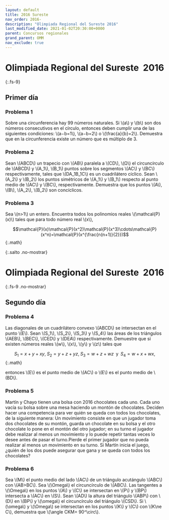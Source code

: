 ```yaml
---
layout: default
title: 2016 Sureste
nav_order: 2016-
description: "Olimpiada Regional del Sureste 2016"
last_modified_date: 2021-01-02T20:30:00+0000
parent: Concursos regionales
grand_parent: OMM
nav_exclude: true
---
```


<link rel="stylesheet" href="{{ '/assets/css/just-the-docs-degAzul.css' | absolute_url }}">
<script>
    jtd.setTheme('degVerde');
</script>

<!--Enviado por José Hdz. Stgo. al correo polynomm@outlook.com el 2 de enero de 2021-->

# Olimpiada Regional del Sureste&nbsp;<span class="deg-sitio deg-sitio-texto"> 2016</span>
{:.fs-9}

## <span class="deg-sitio deg-sitio-texto">Primer día</span>

### Problema&nbsp;<span class="deg-sitio deg-sitio-texto">1</span>

Sobre una circunferencia hay 99 números naturales. Si \\(a\\) y \\(b\\) son dos números consecutivos en el círculo, entonces deben cumplir una de las siguientes condiciones: \\(a−b=1\\), \\(a−b=2\\) o \\(\frac{a}{b}=2\\). Demuestra que en la circunferencia existe un número que es múltiplo de 3.

### Problema&nbsp;<span class="deg-sitio deg-sitio-texto">2</span>

Sean \\(ABCD\\) un trapecio con \\(AB\\) paralela a \\(CD\\), \\(Ω\\) el circuncírculo de \\(ABCD\\) y \\(A_1\\), \\(B_1\\) puntos  sobre  los segmentos \\(AC\\) y \\(BC\\) respectivamente,  tales  que \\(DA_1B_1C\\) es un cuadrilátero cíclico. Sean \\(A_2\\) y \\(B_2\\) los puntos simétricos de \\(A_1\\) y \\(B_1\\) respecto al punto medio de \\(AC\\) y \\(BC\\), respectivamente. Demuestra que los puntos \\(A\\), \\(B\\), \\(A_2\\), \\(B_2\\) son concíclicos.

### Problema&nbsp;<span class="deg-sitio deg-sitio-texto">3</span>

Sea \\(n>1\\)  un  entero.  Encuentra  todos  los  polinomios reales \\(\mathcal{P}(x)\\)  tales  que para todo número real \\(x\\),

$$\mathcal{P}(x)\mathcal{P}(x^2)\mathcal{P}(x^3)\cdots\mathcal{P}(x^n)=\mathcal{P}(x^{\frac{n(n+1)}{2}})$$
{:.math}

<div></div>
{:.salto .no-mostrar}

# Olimpiada Regional del Sureste&nbsp;<span class="deg-sitio deg-sitio-texto"> 2016</span>
{:.fs-9 .no-mostrar}

## <span class="deg-sitio deg-sitio-texto">Segundo día</span>

### Problema&nbsp;<span class="deg-sitio deg-sitio-texto">4</span>

Las diagonales de un cuadrilátero convexo \\(ABCD\\) se intersectan en el punto \\(E\\). Sean \\(S_1\\), \\(S_2\\), \\(S_3\\) y \\(S_4\\) las áreas de los triángulos \\(AEB\\), \\(BEC\\), \\(CED\\) y \\(DEA\\) respectivamente. Demuestre que si existen números reales \\(w\\), \\(x\\), \\(y\\) y \\(z\\) tales que

$$S_1=x+y+xy,\;S_2=y+z+yz,\;S_3=w+z+wz\;\;\text{y}\;\;S_4=w+x+wx,$$
{:.math}

entonces \\(E\\) es el punto medio de \\(AC\\) o \\(E\\) es el punto medio de \\(BD\\).

### Problema&nbsp;<span class="deg-sitio deg-sitio-texto">5</span>

Martín y Chayo tienen una bolsa con 2016 chocolates cada uno. Cada uno vacía su bolsa sobre una mesa haciendo un montón de chocolates. Deciden hacer una competencia para ver quién se queda con todos los chocolates, de la siguiente manera: Un movimiento consiste en que un jugador toma dos chocolates de su  montón,  guarda  un  chocolate  en  su  bolsa  y  el  otro  chocolate  lo  pone  en el montón del otro jugador; en su turno el jugador debe realizar al menos un movimiento y lo puede repetir tantas veces lo desee antes de pasar el turno.Pierde el primer jugador que no pueda realizar al menos un movimiento en su turno. Si Martín inicia el juego, ¿quién de los dos puede asegurar que gana y se queda con todos los chocolates?

### Problema&nbsp;<span class="deg-sitio deg-sitio-texto">6</span>

Sea \\(M\\) el  punto  medio  del  lado \\(AC\\) de  un  triángulo  acutángulo \\(ABC\\) con \\(AB>BC\\). Sea \\(\Omega\\) el circuncírculo de \\(ABC\\). Las tangentes a \\(\Omega\\) en los puntos \\(A\\) y \\(C\\) se intersectan en \\(P\\) y \\(BP\\) intersecta a \\(AC\\) en \\(S\\). Sean \\(AD\\) la altura del triángulo \\(ABP\\) con \\(D\\) en \\(BP\\) y \\(\omega\\) el circuncírculo del triángulo \\(CSD\\). Si \\(\omega\\) y \\(\Omega\\) se intersectan en los puntos \\(K\\) y \\(C\\) con \\(K\ne C\\), demuestra que \\(\angle CKM= 90^\circ\\).